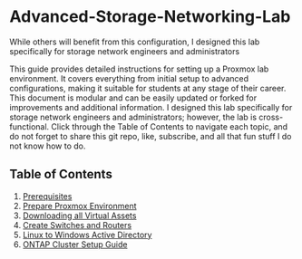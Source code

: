# Advanced-Storage-Networking-Lab
While others will benefit from this configuration, I designed this lab specifically for storage network engineers and administrators

This guide provides detailed instructions for setting up a Proxmox lab environment. It covers everything from initial setup to advanced configurations, making it suitable for students at any stage of their career. This document is modular and can be easily updated or forked for improvements and additional information. I designed this lab specifically for storage network engineers and administrators; however, the lab is cross-functional. Click through the Table of Contents to navigate each topic, and do not forget to share this git repo, like, subscribe, and all that fun stuff I do not know how to do.

## Table of Contents

1. [Prerequisites](Prerequisites.md)
2. [Prepare Proxmox Environment](Prepare%20Proxmox%20Environment.md)
3. [Downloading all Virtual Assets](Downloading%20all%20Virtual%20Assets.md)
4.  [Create Switches and Routers]()
5. [Linux to Windows Active Directory](Linux%20to%20Windows%20Active%20Directory.md)
6. [ONTAP Cluster Setup Guide](ONTAP%20Cluster%20Setup%20Guide.md)
